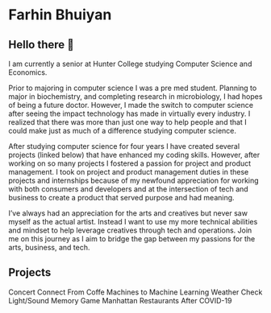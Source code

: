 # Farhin Bhuiyan

## Hello there 👋

I am currently a senior at Hunter College studying Computer Science and Economics. 

Prior to majoring in computer science I was a pre med student. Planning to major in biochemistry, and completing research in microbiology, I had hopes of being a future doctor. However, I made the switch to computer science after seeing the impact technology has made in virtually every industry. I realized that there was more than just one way to help people and that I could make just as much of a difference studying computer science. 

After studying computer science for four years I have created several projects (linked below) that have enhanced my coding skills. However, after working on so many projects I fostered a passion for project and product management. I took on project and product management duties in these projects and internships because of my newfound appreciation for working with both consumers and developers and at the intersection of tech and business to create a product that served purpose and had meaning. 

I’ve always had an appreciation for the arts and creatives but never saw myself as the actual artist. Instead I want to use my more technical abilities and mindset to help leverage creatives through tech and operations. Join me on this journey as I aim to bridge the gap between my passions for the arts, business, and tech.

## Projects 
Concert Connect
From Coffe Machines to Machine Learning
Weather Check
Light/Sound Memory Game
Manhattan Restaurants After COVID-19


